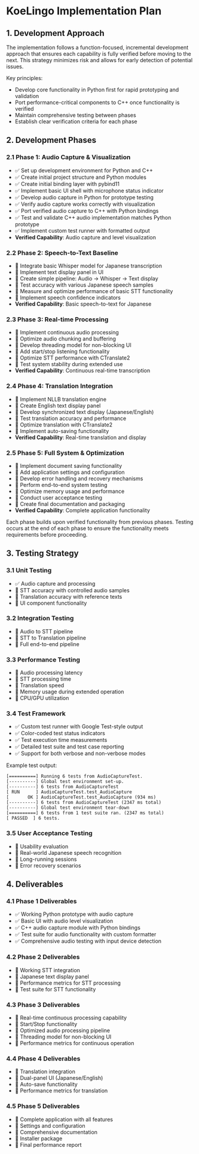 # KoeLingo Implementation Plan

## 1. Development Approach

The implementation follows a function-focused, incremental development approach that ensures each capability is fully verified before moving to the next. This strategy minimizes risk and allows for early detection of potential issues.

Key principles:
- Develop core functionality in Python first for rapid prototyping and validation
- Port performance-critical components to C++ once functionality is verified
- Maintain comprehensive testing between phases
- Establish clear verification criteria for each phase

## 2. Development Phases

### 2.1 Phase 1: Audio Capture & Visualization
- ✅ Set up development environment for Python and C++
- ✅ Create initial project structure and Python modules
- ✅ Create initial binding layer with pybind11
- ✅ Implement basic UI shell with microphone status indicator
- ✅ Develop audio capture in Python for prototype testing
- ✅ Verify audio capture works correctly with visualization
- ✅ Port verified audio capture to C++ with Python bindings
- ✅ Test and validate C++ audio implementation matches Python prototype
- ✅ Implement custom test runner with formatted output
- **Verified Capability**: Audio capture and level visualization

### 2.2 Phase 2: Speech-to-Text Baseline
- 🔄 Integrate basic Whisper model for Japanese transcription
- 🔄 Implement text display panel in UI
- 🔄 Create simple pipeline: Audio → Whisper → Text display
- 🔄 Test accuracy with various Japanese speech samples
- 🔄 Measure and optimize performance of basic STT functionality
- 🔄 Implement speech confidence indicators
- **Verified Capability**: Basic speech-to-text for Japanese

### 2.3 Phase 3: Real-time Processing
- 🔄 Implement continuous audio processing
- 🔄 Optimize audio chunking and buffering
- 🔄 Develop threading model for non-blocking UI
- 🔄 Add start/stop listening functionality
- 🔄 Optimize STT performance with CTranslate2
- 🔄 Test system stability during extended use
- **Verified Capability**: Continuous real-time transcription

### 2.4 Phase 4: Translation Integration
- 🔄 Implement NLLB translation engine
- 🔄 Create English text display panel
- 🔄 Develop synchronized text display (Japanese/English)
- 🔄 Test translation accuracy and performance
- 🔄 Optimize translation with CTranslate2
- 🔄 Implement auto-saving functionality
- **Verified Capability**: Real-time translation and display

### 2.5 Phase 5: Full System & Optimization
- 🔄 Implement document saving functionality
- 🔄 Add application settings and configuration
- 🔄 Develop error handling and recovery mechanisms
- 🔄 Perform end-to-end system testing
- 🔄 Optimize memory usage and performance
- 🔄 Conduct user acceptance testing
- 🔄 Create final documentation and packaging
- **Verified Capability**: Complete application functionality

Each phase builds upon verified functionality from previous phases. Testing occurs at the end of each phase to ensure the functionality meets requirements before proceeding.

## 3. Testing Strategy

### 3.1 Unit Testing
- ✅ Audio capture and processing
- 🔄 STT accuracy with controlled audio samples
- 🔄 Translation accuracy with reference texts
- 🔄 UI component functionality

### 3.2 Integration Testing
- 🔄 Audio to STT pipeline
- 🔄 STT to Translation pipeline
- 🔄 Full end-to-end pipeline

### 3.3 Performance Testing
- 🔄 Audio processing latency
- 🔄 STT processing time
- 🔄 Translation speed
- 🔄 Memory usage during extended operation
- 🔄 CPU/GPU utilization

### 3.4 Test Framework
- ✅ Custom test runner with Google Test-style output
- ✅ Color-coded test status indicators
- ✅ Test execution time measurements
- ✅ Detailed test suite and test case reporting
- ✅ Support for both verbose and non-verbose modes

Example test output:
```
[==========] Running 6 tests from AudioCaptureTest.
[----------] Global test environment set-up.
[----------] 6 tests from AudioCaptureTest
[ RUN      ] AudioCaptureTest.test_AudioCapture
[       OK ] AudioCaptureTest.test_AudioCapture (934 ms)
[----------] 6 tests from AudioCaptureTest (2347 ms total)
[----------] Global test environment tear-down
[==========] 6 tests from 1 test suite ran. (2347 ms total)
[ PASSED  ] 6 tests.
```

### 3.5 User Acceptance Testing
- 🔄 Usability evaluation
- 🔄 Real-world Japanese speech recognition
- 🔄 Long-running sessions
- 🔄 Error recovery scenarios

## 4. Deliverables

### 4.1 Phase 1 Deliverables
- ✅ Working Python prototype with audio capture
- ✅ Basic UI with audio level visualization
- ✅ C++ audio capture module with Python bindings
- ✅ Test suite for audio functionality with custom formatter
- ✅ Comprehensive audio testing with input device detection

### 4.2 Phase 2 Deliverables
- 🔄 Working STT integration
- 🔄 Japanese text display panel
- 🔄 Performance metrics for STT processing
- 🔄 Test suite for STT functionality

### 4.3 Phase 3 Deliverables
- 🔄 Real-time continuous processing capability
- 🔄 Start/Stop functionality
- 🔄 Optimized audio processing pipeline
- 🔄 Threading model for non-blocking UI
- 🔄 Performance metrics for continuous operation

### 4.4 Phase 4 Deliverables
- 🔄 Translation integration
- 🔄 Dual-panel UI (Japanese/English)
- 🔄 Auto-save functionality
- 🔄 Performance metrics for translation

### 4.5 Phase 5 Deliverables
- 🔄 Complete application with all features
- 🔄 Settings and configuration
- 🔄 Comprehensive documentation
- 🔄 Installer package
- 🔄 Final performance report